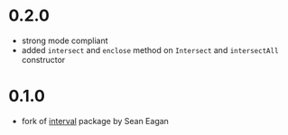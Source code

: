 
# 0.2.0

* strong mode compliant
* added `intersect` and `enclose` method on `Intersect` and `intersectAll` constructor 

# 0.1.0

* fork of [interval](https://github.com/seaneagan/interval) package by Sean Eagan

